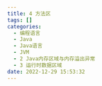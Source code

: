 ```yaml
---
title: 4 方法区
tags: []
categories:
  - 编程语言
  - Java
  - Java语言
  - JVM
  - 2 Java内存区域与内存溢出异常
  - 3 运行时数据区域
date: 2022-12-29 15:53:32
---
```

